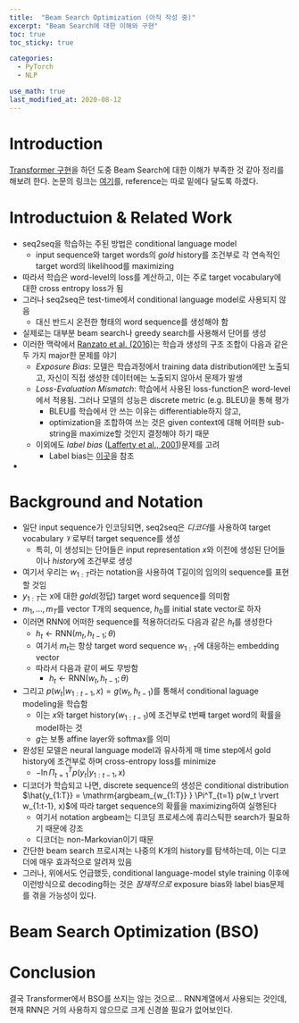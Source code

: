 ```yaml
---
title:  "Beam Search Optimization (아직 작성 중)"
excerpt: "Beam Search에 대한 이해와 구현"
toc: true
toc_sticky: true

categories:
  - PyTorch
  - NLP

use_math: true
last_modified_at: 2020-08-12
---
```


# Introduction

[Transformer 구현](https://inhyeokyoo.github.io/pytorch/nlp/NLP-Transformer-Impl-Issues/)을 하던 도중 Beam Search에 대한 이해가 부족한 것 같아 정리를 해보려 한다.
논문의 링크는 [여기](https://arxiv.org/pdf/1606.02960.pdf)를, reference는 따로 밑에다 달도록 하겠다.

# Introductuion & Related Work

- seq2seq을 학습하는 주된 방법은 conditional language model
    - input sequence와 target words의 *gold* history를 조건부로 각 연속적인 target word의 likelihood를 maximizing
- 따라서 학습은 word-level의 loss를 계산하고, 이는 주로 target vocabulary에 대한 cross entropy loss가 됨
- 그러나 seq2seq은 test-time에서 conditional language model로 사용되지 않음
    - 대신 반드시 온전한 형태의 word sequence를 생성해야 함
- 실제로는 대부분 beam search나 greedy search를 사용해서 단어를 생성
- 이러한 맥락에서 [Ranzato et al. (2016)](https://arxiv.org/abs/1511.06732)는 학습과 생성의 구조 조합이 다음과 같은 두 가지 major한 문제를 야기
    - *Exposure Bias*: 모델은 학습과정에서 training data distribution에만 노출되고, 자신이 직접 생성한 데이터에는 노출되지 않아서 문제가 발생
    - *Loss-Evaluation  Mismatch*: 학습에서 사용된 loss-function은 word-level에서 적용됨. 그러나 모델의 성능은 discrete metric (e.g. BLEU)을 통해 평가
        - BLEU를 학습에서 안 쓰는 이유는 differentiable하지 않고,
        - optimization을 조합하여 쓰는 것은 given context에 대해 어떠한 sub-string을 maximize할 것인지 결정해야 하기 때문
    - 이외에도 *label bias* ([Lafferty et al.,  2001](https://repository.upenn.edu/cgi/viewcontent.cgi?article=1162&context=cis_papers))문제를 고려
        - Label bias는 [이곳](https://www.quantumdl.com/entry/Endtoend-Sequence-Labeling-via-Bidirectional-LSTMCNNsCRF)을 참조
- 

# Background and Notation

- 일단 input sequence가 인코딩되면, seq2seq은 *디코더*를 사용하여 target vocabulary $\mathcal V$로부터 target sequence를 생성
    - 특히, 이 생성되는 단어들은 input representation $x$와 이전에 생성된 단어들이나 *history*에 조건부로 생성
- 여기서 우리는 $w_{1:T}$라는 notation을 사용하여 T길이의 임의의 sequence를 표현할 것임
- $y_{1:T}$는 x에 대한 *gold*(정답) target word sequence를 의미함
- $m_1, ..., m_T$를 vector T개의 sequence, $h_0$를 initial state vector로 하자
- 이러면 RNN에 어떠한 sequence를 적용하더라도 다음과 같은 $h_t$를 생성한다
    - $h_t \leftarrow \textrm{RNN}(m_t, h_{t-1}; \theta)$
    - 여기서 $m_t$는 항상 target word sequence $w_{1:T}$에 대응하는 embedding vector
    - 따라서 다음과 같이 써도 무방함
        - $h_t \leftarrow \textrm{RNN}(w_t, h_{t-1}; \theta)$
- 그리고 $p(w_t \rvert w_{1:t-1}, x) = g(w_t, h_{t-1})$를 통해서 conditional laguage modeling을 학습함
    - 이는 $x$와 target history($w_{1:t-1}$)에 조건부로 t번째 target word의 확률을 model하는 것
    - $g$는 보통 affine layer와 softmax를 의미
- 완성된 모델은 neural language model과 유사하게 매 time step에서 gold history에 조건부로 하며 cross-entropy loss를 minimize
    - $- \ln \Pi^T_{t=1} p(y_t \rvert y_{1:t-1}, x)$
- 디코더가 학습되고 나면, discrete sequence의 생성은 conditional distribution $\hat{y_{1:T}} = \mathrm{argbeam_{w_{1:T}} } \Pi^T_{t=1} p(w_t \rvert w_{1:t-1}, x)$에 따라 target sequence의 확률을 maximizing하여 실행된다
    - 여기서 notation $\textrm{argbeam}$는 디코딩 프로세스에 휴리스틱한 search가 필요하기 때문에 강조
    - 디코더는 non-Markovian이기 때문
- 간단한 beam search 프로시져는 나중의 K개의 history를 탐색하는데, 이는 디코더에 매우 효과적으로 알려져 있음
- 그러나, 위에서도 언급했듯, conditional language-model style training 이후에 이런방식으로 decoding하는 것은 *잠재적으로* exposure bias와 label bias문제를 겪을 가능성이 있다.

# Beam Search Optimization (BSO)

# Conclusion

결국 Transformer에서 BSO를 쓰지는 않는 것으로... RNN계열에서 사용되는 것인데, 현재 RNN은 거의 사용하지 않으므로 크게 신경쓸 필요가 없어보인다.